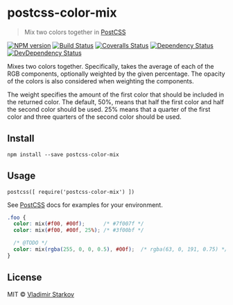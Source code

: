 # postcss-color-mix

> Mix two colors together in [PostCSS][PostCSS]

[![NPM version][npm-image]][npm-url]
[![Build Status][travis-image]][travis-url]
[![Coveralls Status][coveralls-image]][coveralls-url]
[![Dependency Status][depstat-image]][depstat-url]
[![DevDependency Status][depstat-dev-image]][depstat-dev-url]

Mixes two colors together. Specifically, takes the average
of each of the RGB components, optionally weighted by the given percentage.
The opacity of the colors is also considered when weighting the components.

The weight specifies the amount of the first color that should be included
in the returned color. The default, 50%, means that half the first color
and half the second color should be used. 25% means that a quarter
of the first color and three quarters of the second color should be used.

## Install

    npm install --save postcss-color-mix

## Usage

    postcss([ require('postcss-color-mix') ])

See [PostCSS] docs for examples for your environment.


```css
.foo {
  color: mix(#f00, #00f);      /* #7f007f */
  color: mix(#f00, #00f, 25%); /* #3f00bf */

  /* @TODO */
  color: mix(rgba(255, 0, 0, 0.5), #00f);  /* rgba(63, 0, 191, 0.75) */
}
```


## License

MIT © [Vladimir Starkov](https://iamstarkov.com/)

[PostCSS]: https://github.com/postcss/postcss

[npm-url]: https://npmjs.org/package/postcss-color-mix
[npm-image]: https://img.shields.io/npm/v/postcss-color-mix.svg?style=flat-square

[travis-url]: https://travis-ci.org/iamstarkov/postcss-color-mix
[travis-image]: https://img.shields.io/travis/iamstarkov/postcss-color-mix.svg?style=flat-square

[coveralls-url]: https://coveralls.io/r/iamstarkov/postcss-color-mix
[coveralls-image]: https://img.shields.io/coveralls/iamstarkov/postcss-color-mix.svg?style=flat-square

[depstat-url]: https://david-dm.org/iamstarkov/postcss-color-mix
[depstat-image]: https://img.shields.io/david/iamstarkov/postcss-color-mix.svg?style=flat-square

[depstat-dev-url]: https://david-dm.org/iamstarkov/postcss-color-mix
[depstat-dev-image]: https://img.shields.io/david/dev/iamstarkov/postcss-color-mix.svg?style=flat-square
